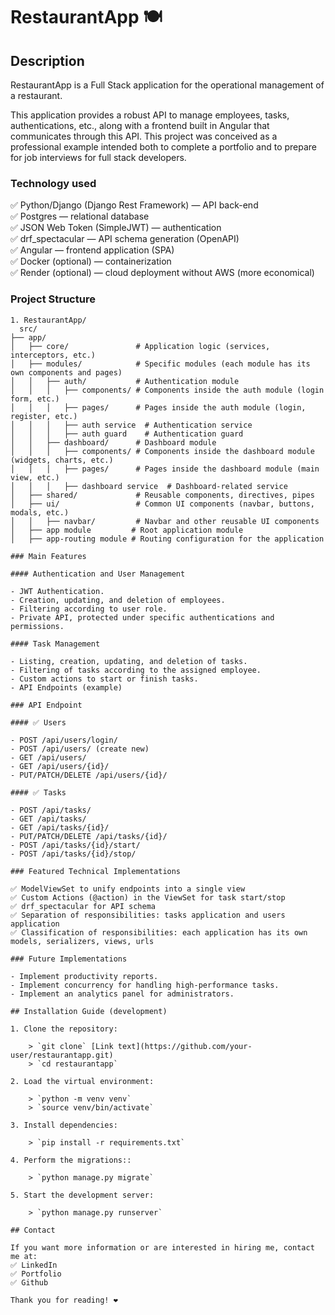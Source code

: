 # RestaurantApp 🍽

## Description

RestaurantApp is a Full Stack application for the operational management of a restaurant.

This application provides a robust API to manage employees, tasks, authentications, etc., along with a frontend built in Angular that communicates through this API.
This project was conceived as a professional example intended both to complete a portfolio and to prepare for job interviews for full stack developers.

### Technology used

✅ Python/Django (Django Rest Framework) — API back-end  
✅ Postgres — relational database  
✅ JSON Web Token (SimpleJWT) — authentication  
✅ drf_spectacular — API schema generation (OpenAPI)  
✅ Angular — frontend application (SPA)  
✅ Docker (optional) — containerization  
✅ Render (optional) — cloud deployment without AWS (more economical)  

### Project Structure
```
1. RestaurantApp/
  src/
├── app/
│   ├── core/               # Application logic (services, interceptors, etc.)
│   ├── modules/            # Specific modules (each module has its own components and pages)
│   │   ├── auth/           # Authentication module
│   │   │   ├── components/ # Components inside the auth module (login form, etc.)
│   │   │   ├── pages/      # Pages inside the auth module (login, register, etc.)
│   │   │   ├── auth service  # Authentication service
│   │   │   ├── auth guard    # Authentication guard
│   │   ├── dashboard/      # Dashboard module
│   │   │   ├── components/ # Components inside the dashboard module (widgets, charts, etc.)
│   │   │   ├── pages/      # Pages inside the dashboard module (main view, etc.)
│   │   │   ├── dashboard service  # Dashboard-related service
│   ├── shared/             # Reusable components, directives, pipes
│   ├── ui/                 # Common UI components (navbar, buttons, modals, etc.)
│   │   ├── navbar/         # Navbar and other reusable UI components
│   ├── app module         # Root application module
│   ├── app-routing module # Routing configuration for the application

### Main Features

#### Authentication and User Management

- JWT Authentication.
- Creation, updating, and deletion of employees.
- Filtering according to user role.
- Private API, protected under specific authentications and permissions.

#### Task Management

- Listing, creation, updating, and deletion of tasks.
- Filtering of tasks according to the assigned employee.
- Custom actions to start or finish tasks.
- API Endpoints (example)

### API Endpoint

#### ✅ Users

- POST /api/users/login/
- POST /api/users/ (create new)
- GET /api/users/
- GET /api/users/{id}/
- PUT/PATCH/DELETE /api/users/{id}/

#### ✅ Tasks

- POST /api/tasks/
- GET /api/tasks/
- GET /api/tasks/{id}/
- PUT/PATCH/DELETE /api/tasks/{id}/
- POST /api/tasks/{id}/start/
- POST /api/tasks/{id}/stop/

### Featured Technical Implementations

✅ ModelViewSet to unify endpoints into a single view  
✅ Custom Actions (@action) in the ViewSet for task start/stop  
✅ drf_spectacular for API schema  
✅ Separation of responsibilities: tasks application and users application  
✅ Classification of responsibilities: each application has its own models, serializers, views, urls  

### Future Implementations

- Implement productivity reports.
- Implement concurrency for handling high-performance tasks.
- Implement an analytics panel for administrators.

## Installation Guide (development)

1. Clone the repository:

    > `git clone` [Link text](https://github.com/your-user/restaurantapp.git)  
    > `cd restaurantapp`

2. Load the virtual environment:

    > `python -m venv venv`
    > `source venv/bin/activate`

3. Install dependencies:

    > `pip install -r requirements.txt`

4. Perform the migrations::

    > `python manage.py migrate`

5. Start the development server:

    > `python manage.py runserver`

## Contact

If you want more information or are interested in hiring me, contact me at:
✅ LinkedIn  
✅ Portfolio  
✅ Github  

Thank you for reading! ❤️
